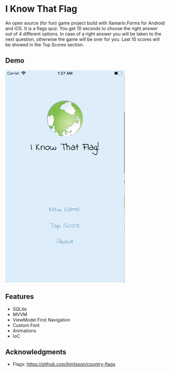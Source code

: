 # I Know That Flag

An open source (for fun) game project build with Xamarin.Forms for Android and iOS. It is a flags quiz. You get 10 seconds to choose the right answer out of 4 different options. In case of a right answer you will be taken to the next question, otherwise the game will be over for you. Last 10 scores will be showed in the Top Scores section.

## Demo

![Demo](https://github.com/yuv4ik/iknowthatflag/raw/master/Screenshots/demo.gif)

## Features

* SQLite
* MVVM
* ViewModel First Navigation
* Custom Font
* Animations
* IoC

## Acknowledgments

* Flags: https://github.com/hjnilsson/country-flags
